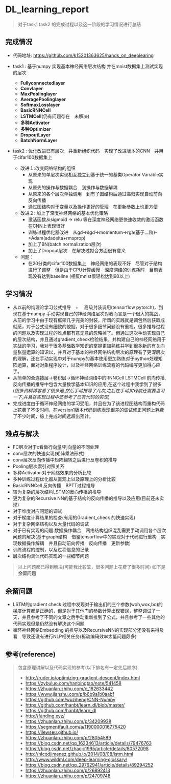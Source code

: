 # DL_learning_report 

> 对于task1 task2 的完成过程以及这一阶段的学习情况进行总结

## 完成情况

- 代码地址: https://github.com/k15201363625/hands_on_deeplearing

- task1 : 基于numpy 实现基本神经网络层次结构 并在mnist数据集上测试实现的层次
  - **Fullyconnectedlayer**
  - **Convlayer** 
  - **MaxPoolinglayer** 
  - **AveragePoolinglayer**
  - **SoftmaxLosslayer**
  - **BasicRNNCell**
  - **LSTMCell**(仍有问题存在　未解决)
  - **多种Activator**
  - **多种Optimizer**
  - **DropoutLayer**
  - **BatchNormLayer**
- task2 : 优化改进已有层次　并重新组织代码　实现了改进版本的CNN　并用于cifar100数据集上
  - 改进１:改变网络结构的组织　
    - 从原来的单层次实现相互独立到基于统一的基类Operator Variable实现
    - 从原先的操作与数据耦合　到操作与数据解耦
    - 从原来的各个层次单独调用　到有了图结构后通过递归实现自动前向反向传播
    - 通过图结构对于变量以及操作更好的管理　在更新参数上也更方便　
  - 改进２: 加上了深度神经网络的基本优化策略
    - 激活函数从sigmoid -> relu 等在深度神经网络更快速收敛的激活函数　在CNN上表现很好
    - 训练过程优化器改进　从gd->sgd->momentum->rga(基于二阶)-\>Adam(adadelta+rmsprop)
    - 加上了BN(batch normalization层次)
    - 加上了Dropout层次　在解决过拟合方面很有意义
  - 问题：
  	- 在20分类的cifar100数据集上　神经网络的表现不好　尽管对于结构进行了调整　但是由于CPU计算缓慢　深度网络的训练耗时　目前表现没有达到baseline (相反mnist很轻松达到90以上)　
## 学习情况
- 从以前的纯理论学习公式推导　+ 　高级封装调用(tensorflow pytorch)，到现在基于numpy 手动实现自己的神经网络层次对我而言是一个很大的挑战，从前的学习中由于现有框架几乎完美的封装，所谓的实践就是调包然后获取成就感，对于公式没有细致的挖掘，对于很多细节问题没有重视，很多推导过程的问题以及实现过程的难点都有意无意的忽略掉了。但通过这次手动实现自己的层次结构，并且通过gradient_check检验结果，并构建自己的神经网络用于实战的学习，我对于很多基础数学知识的掌握更加熟练并学到很多新的有关向量张量运算的知识以，并且对于基本的神经网络结构层次的原理有了更深层次的理解，还在手动实现中对于numpy的基本使用更加熟练对于python处理矩阵运算，面对对象程序设计，以及神经网络训练流程的代码编写更加得心应手。
- 从简单的全连接层-\>卷积层-\>循环神经网络中的RNNCell LSTMCell 前向传播,反向传播的推导中包含大量数学基本知识的应用,在这个过程中我学到了很多(*很多资料博客看了很多遍,然后手动推导了几次,之后在手动实现前还需要温习一下,并且在实现过程中还参考了已有代码的实现*)
- 完成进度由于循环神经网络的学习受阻，并且在为了该进程图结构而重构代码上花费了不少时间，在version1版本代码训练表现很差的调试修正问题上耗费了不少时间，综上完成时间远超出预计。
## 难点与解决
- FC层次对于x看做行向量/列向量的不同处理
- conv层次的快速实现(矩阵乘法形式)　
- conv层次反向传播中矩阵翻转之后进行反卷积的推导
- Pooling层次索引对照关系
- 多种Activator 对于网络效果的分析比较
- 多种训练过程优化器从直观上以及原理上的分析比较
- BasicRNNCell 反向传播　BPTT过程推导
- 较为复杂的层次结构LSTM的反向传播的推导
- 更为复杂的Recursive NN的基于结构的反向传播的推导以及应用(目前还未实现)
- 对于维度对应问题的调试
- 对于梯度计算结果的检查(有用的Gradient_check 的快速实现)
- 对于复杂网络结构以及大量代码的调试　
- 对于已有实现的问题:数据操作耦合　网络结构组织混乱需要手动调用各个层次问题的解决(基于graph结构　借鉴tensorflow中的实现对于代码进行重构　实现数据操作解耦　并且自动前向传播　反向传播　更新参数)
- 训练流程的控制，以及过程信息的记录
- 层次结构具体代码实现的一些细节问题

> 以上问题都已得到解决(可能我比较笨，很多问题上花费了很多时间)
> 如下是**余留问题**

## 余留问题
- LSTM的gradient check 过程中发现对于输出们的三个参数(woh,wox,bo)的梯度计算都是正确的，但是对于其他门的参数计算出现错误，整整调试了一天，并且参考了不同的文章之后手动重新推到了公式，并且参考了一些其他的代码实现但是仍然没有解决这个问题
- 循环神经网络Embedding 的推导以及RecursiveNN的实现部分还没有来得及看　导致还没有进行NLP相关任务(稀疏编码效率太低问题颇多)

## 参考(reference) 
> 包含原理讲解以及代码实现的参考(以下排名有一定先后顺序)　
> - http://ruder.io/optimizing-gradient-descent/index.html
> - https://zybuluo.com/hanbingtao/note/541458
> - https://zhuanlan.zhihu.com/c_162633442
> - https://www.jianshu.com/p/b6b9a1b0aabf
> - https://github.com/wuziheng/CNN-Numpy
> - https://github.com/hanbt/learn_dl/blob/master/
> - https://github.com/hanbt/learn_dl
> - http://fanding.xyz/
> - https://zhuanlan.zhihu.com/p/34209938
> - https://segmentfault.com/a/1190000016775420
> -  https://ilewseu.github.io/
> - https://zhuanlan.zhihu.com/p/28054589
> - https://blog.csdn.net/qq_16234613/article/details/79476763
> - https://blog.csdn.net/zhaojc1995/article/details/80572098
> - http://nicodjimenez.github.io/2014/08/08/lstm.html
> - http://www.wildml.com/deep-learning-glossary/
> - https://blog.csdn.net/qq_29762941/article/details/89294252
> - https://zhuanlan.zhihu.com/p/26892413
> - https://zhuanlan.zhihu.com/p/24709748

